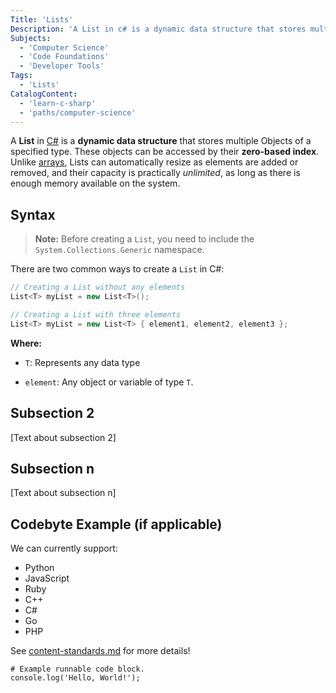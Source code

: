 ```yaml
---
Title: 'Lists'
Description: 'A List in c# is a dynamic data structure that stores multiple objects of a specified type.'
Subjects:
  - 'Computer Science'
  - 'Code Foundations'
  - 'Developer Tools'
Tags:
  - 'Lists'
CatalogContent:
  - 'learn-c-sharp'
  - 'paths/computer-science'
---
```


A **List** in [C#](https://www.codecademy.com/resources/docs/c-sharp) is a **dynamic data structure** that stores multiple Objects of a specified type. These objects can be accessed by their **zero-based index**. Unlike [arrays](https://www.codecademy.com/resources/docs/c-sharp/arrays), Lists can automatically resize as elements are added or removed, and their capacity is practically *unlimited*, as long as there is enough memory available on the system.

## Syntax

> **Note:** Before creating a `List`, you need to include the `System.Collections.Generic` namespace.

There are two common ways to create a `List` in C#:

```csharp
// Creating a List without any elements
List<T> myList = new List<T>();

// Creating a List with three elements
List<T> myList = new List<T> { element1, element2, element3 };
```

**Where:**

- `T`: Represents any data type

- `element`: Any object or variable of type `T`.

## Subsection 2

[Text about subsection 2]

## Subsection n

[Text about subsection n]

## Codebyte Example (if applicable)

We can currently support:

- Python
- JavaScript
- Ruby
- C++
- C#
- Go
- PHP

See [content-standards.md](https://github.com/Codecademy/docs/blob/main/documentation/content-standards.md) for more details!

```codebyte/js
# Example runnable code block.
console.log('Hello, World!');
```
